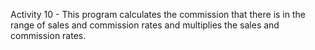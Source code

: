 Activity 10 - This program calculates the commission that there is in the range of sales and commission rates and multiplies the sales and commission rates.
